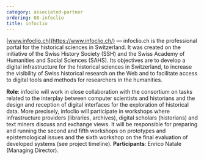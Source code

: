 ```yaml
---
category: associated-partner
ordering: 08-infoclio
title: infoclio
---
```


[www.infoclio.ch](https://www.infoclio.ch/) &mdash; infoclio.ch is the professional portal for the historical sciences in Switzerland. It was created on the initiative of the Swiss History Society (SSH) and the Swiss Academy of Humanities and Social Sciences (SAHS). Its objectives are to develop a digital infrastructure for the historical sciences in Switzerland, to increase the visibility of Swiss historical research on the Web and to facilitate access to digital tools and methods for researchers in the humanities.

**Role**: infoclio will work in close collaboration with the consortium on tasks related to the interplay between computer scientists and historians and the design and reception of digital interfaces for the exploration of historical data. More precisely, infoclio will participate in workshops where infrastructure providers (libraries, archives), digital scholars (historians) and text miners discuss and exchange views. It will be responsible for preparing and running the second and fifth workshops on prototypes and epistemological issues and the sixth workshop on the final evaluation of developed systems (see project timeline).
**Participants**: Enrico Natale (Managing Director).


<!---Besides, infoclio will help to identify opportunities for the improvement of existing portals in order to promote innovative digital scholarship practices; support the investigation of the potentials of digital approaches; encourage the improvement of digital literacy; co-design computational tools for the exploration of historical sources, and identify and serve user needs.-->


